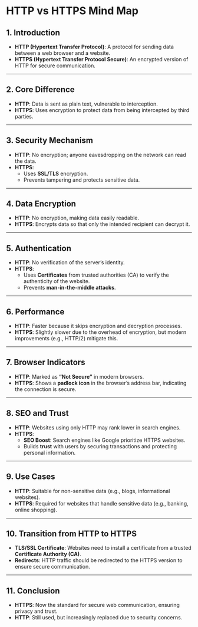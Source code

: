 # HTTP vs HTTPS Mind Map

## 1. Introduction
- **HTTP (Hypertext Transfer Protocol)**: A protocol for sending data between a web browser and a website.
- **HTTPS (Hypertext Transfer Protocol Secure)**: An encrypted version of HTTP for secure communication.

---

## 2. Core Difference
- **HTTP**: Data is sent as plain text, vulnerable to interception.
- **HTTPS**: Uses encryption to protect data from being intercepted by third parties.

---

## 3. Security Mechanism
- **HTTP**: No encryption; anyone eavesdropping on the network can read the data.
- **HTTPS**:
  - Uses **SSL/TLS** encryption.
  - Prevents tampering and protects sensitive data.

---

## 4. Data Encryption
- **HTTP**: No encryption, making data easily readable.
- **HTTPS**: Encrypts data so that only the intended recipient can decrypt it.

---

## 5. Authentication
- **HTTP**: No verification of the server’s identity.
- **HTTPS**:
  - Uses **Certificates** from trusted authorities (CA) to verify the authenticity of the website.
  - Prevents **man-in-the-middle attacks**.

---

## 6. Performance
- **HTTP**: Faster because it skips encryption and decryption processes.
- **HTTPS**: Slightly slower due to the overhead of encryption, but modern improvements (e.g., HTTP/2) mitigate this.

---

## 7. Browser Indicators
- **HTTP**: Marked as **“Not Secure”** in modern browsers.
- **HTTPS**: Shows a **padlock icon** in the browser’s address bar, indicating the connection is secure.

---

## 8. SEO and Trust
- **HTTP**: Websites using only HTTP may rank lower in search engines.
- **HTTPS**:
  - **SEO Boost**: Search engines like Google prioritize HTTPS websites.
  - Builds **trust** with users by securing transactions and protecting personal information.

---

## 9. Use Cases
- **HTTP**: Suitable for non-sensitive data (e.g., blogs, informational websites).
- **HTTPS**: Required for websites that handle sensitive data (e.g., banking, online shopping).

---

## 10. Transition from HTTP to HTTPS
- **TLS/SSL Certificate**: Websites need to install a certificate from a trusted **Certificate Authority (CA)**.
- **Redirects**: HTTP traffic should be redirected to the HTTPS version to ensure secure communication.

---

## 11. Conclusion
- **HTTPS**: Now the standard for secure web communication, ensuring privacy and trust.
- **HTTP**: Still used, but increasingly replaced due to security concerns.